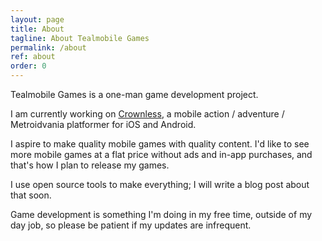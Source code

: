 ```yaml
---
layout: page
title: About
tagline: About Tealmobile Games
permalink: /about
ref: about
order: 0
---
```


Tealmobile Games is a one-man game development project.

I am currently working on [Crownless](/crownless), a mobile action / adventure / Metroidvania platformer for iOS and Android.

I aspire to make quality mobile games with quality content. I'd like to see more mobile games at a flat price without ads and in-app purchases, and that's how I plan to release my games.

I use open source tools to make everything; I will write a blog post about that soon.

Game development is something I'm doing in my free time, outside of my day job, so please be patient if my updates are infrequent.
